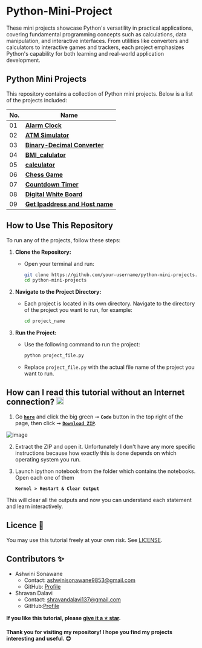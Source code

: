 
# Python-Mini-Project

These mini projects showcase Python's versatility in practical applications, covering fundamental programming concepts such as calculations, data manipulation, and interactive interfaces. From utilities like converters and calculators to interactive games and trackers, each project emphasizes Python's capability for both learning and real-world application development.


## Python Mini Projects

This repository contains a collection of Python mini projects. Below is a list of the projects included:


| **No.** | **Name** | 
| ------- | -------- | 
|	01	| **[Alarm Clock](https://github.com/SonawaneAshwini/Simple-Python-Mini-Projects/tree/main/Alarm%20Clock)** |
|  02 | **[ATM Simulator](https://github.com/SonawaneAshwini/Simple-Python-Mini-Projects/tree/main/ATM%20Simulator)** |
|  03 | **[Binary-Decimal Converter](https://github.com/SonawaneAshwini/Simple-Python-Mini-Projects/tree/main/Binary-Decimal%20Converter)** |
|  04 | **[BMI_calulator](https://github.com/SonawaneAshwini/Simple-Python-Mini-Projects/tree/main/BMI_calulator)** |
|  05 | **[calculator](https://github.com/SonawaneAshwini/Simple-Python-Mini-Projects/tree/main/calculator)** |
|  06 | **[Chess Game](https://github.com/SonawaneAshwini/Simple-Python-Mini-Projects/tree/main/Chess%20Game)** |
|  07 | **[Countdown Timer](https://github.com/SonawaneAshwini/Simple-Python-Mini-Projects/tree/main/Countdown%20timer)** |
|  08 | **[Digital White Board](https://github.com/SonawaneAshwini/Simple-Python-Mini-Projects/tree/main/Digital%20White%20Board)** |
|  09 | **[Get Ipaddress and Host name](https://github.com/SonawaneAshwini/Simple-Python-Mini-Projects/tree/main/Digital%20White%20Board)** |






## How to Use This Repository

To run any of the projects, follow these steps:

1. **Clone the Repository:**
   - Open your terminal and run:
     ```sh
     git clone https://github.com/your-username/python-mini-projects.git
     cd python-mini-projects
     ```

2. **Navigate to the Project Directory:**
   - Each project is located in its own directory. Navigate to the directory of the project you want to run, for example:
     ```sh
     cd project_name

     ```

3. **Run the Project:**
   - Use the following command to run the project:
     ```sh
     python project_file.py
     ```
   - Replace `project_file.py` with the actual file name of the project you want to run.





## How can I read this tutorial without an Internet connection? <img alt="GIF" src="https://github.com/TheDudeThatCode/TheDudeThatCode/blob/master/Assets/hmm.gif" width="20" />

1. Go [**`here`**](https://github.com/SonawaneAshwini/Simple-Python-Mini-Projects) and click the big green ➞  **`Code`** button in the top right of the page, then click ➞ [**`Download ZIP`**](https://github.com/SonawaneAshwini/Simple-Python-Mini-Projects/archive/refs/heads/main.zip).

  ![image](https://github.com/SonawaneAshwini/Simple-Python-Mini-Projects/assets/172588428/9d3dfb79-474e-4a0a-af5b-1e3ff3a784ef)



2. Extract the ZIP and open it. Unfortunately I don't have any more specific instructions because how exactly this is done depends on which operating system you run.
    
3. Launch ipython notebook from the folder which contains the notebooks. Open each one of them
  
    **`Kernel > Restart & Clear Output`**
    
This will clear all the outputs and now you can understand each statement and learn interactively.



## Licence 📜

You may use this tutorial freely at your own risk. See [LICENSE](https://github.com/SonawaneAshwini/Simple-Python-Mini-Projects/blob/main/LICENSE).




## Contributors ✨


- Ashwini Sonawane
  - Contact: ashwinisonawane9853@gmail.com
  - GitHub: [Profile](https://github.com/SonawaneAshwini)
- Shravan Dalavi
  - Contact: shravandalavi137@gmail.com
  - GitHub:[Profile]( https://github.com/ShravanDalavi)





**If you like this tutorial, please [give it a ⭐ star](https://github.com/SonawaneAshwini/Simple-Python-Mini-Projects).**

**Thank you for visiting my repository! I hope you find my projects interesting and useful. 😊**



